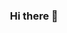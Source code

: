 
<h3 align="center">Hi there 👋</h3>

<!-- 
###

<h1 align="left">
    🏆 Trophies
</h1>

<div>
  <img src="https://github-profile-trophy.vercel.app/?username=mengfu188&theme=onedark&no-frame=true&no-bg=false&column=7&margin-w=15" />
</div>

###

- 🌱 I’m currently learning **Hugging Face and AutoML**

- 👨‍💻 All of my projects are available at [https://github.com/mengfu188](https://github.com/mengfu188)

- 💬 Ask me about **ML, Python, Problem Solving**

- 📫 How to reach me **1242733702@qq.com**


###

<h1 align="left">
    💻 Tools and Technology
</h1>

<div align="center">
  <img src="https://skillicons.dev/icons?i=aiscript,docker,flask,github,linux,mongodb,mysql,py,redis,vue,java,js,html">
    <a href="https://leetcode.cn/u/mengfu188/" >
        <img alt="click here" width="475em" src="https://leetcard.jacoblin.cool/mengfu188?&site=cn" />
    </a>
</div>

###

<h1 align="left">
    🎖️ GitHub Stats
</h1>

<div align="center">
  <img
    alt="mengfu188"
    src="https://github-readme-stats.vercel.app/api/top-langs/?username=mengfu188&theme=onedark&hide_border=false&include_all_commits=true&count_private=true&layout=compact" />
  <img
    alt="mengfu188" height="165em"
    src="https://github-readme-stats.vercel.app/api?username=mengfu188&theme=onedark&hide_border=false&include_all_commits=true&count_private=true" />
</div>

<div align="center">
  <img
    alt="mengfu188" height="165em"
    src="https://github-readme-streak-stats.herokuapp.com/?user=mengfu188&theme=onedark&hide_border=false" />
</div>
 -->

